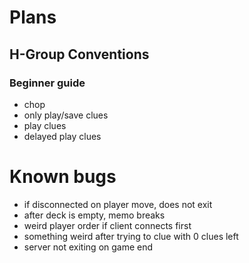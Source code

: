 # Plans

## H-Group Conventions

### Beginner guide

- chop
- only play/save clues
- play clues
- delayed play clues

# Known bugs

- if disconnected on player move, does not exit
- after deck is empty, memo breaks
- weird player order if client connects first
- something weird after trying to clue with 0 clues left
- server not exiting on game end
